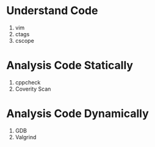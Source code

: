 
# Understand Code
1. vim
2. ctags
3. cscope

# Analysis Code Statically
1. cppcheck
2. Coverity Scan

# Analysis Code Dynamically
1. GDB
2. Valgrind

